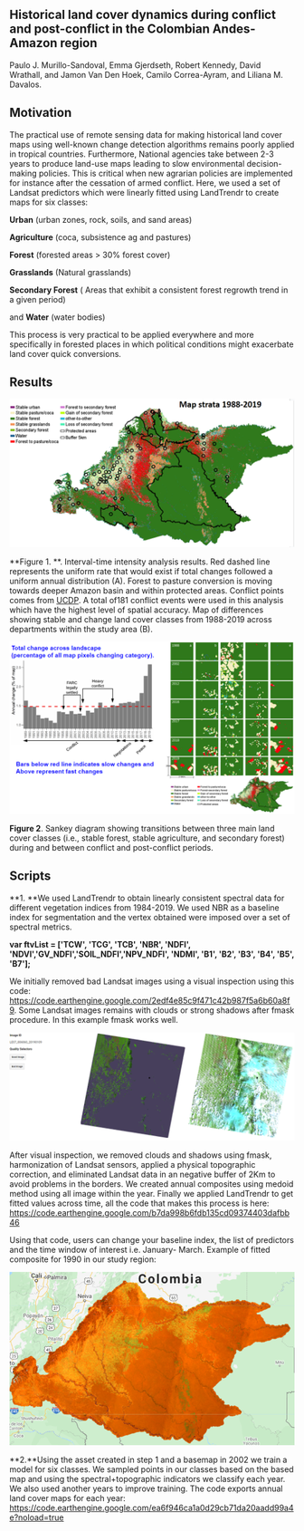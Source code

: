 ## **Historical land cover dynamics during conflict and post-conflict in the Colombian Andes-Amazon region**

Paulo J. Murillo-Sandoval, Emma Gjerdseth, Robert Kennedy, David Wrathall, and Jamon Van Den Hoek, Camilo Correa-Ayram, and Liliana M. Davalos.



## Motivation

The practical use of remote sensing data for making historical land cover maps using well-known change detection algorithms remains poorly applied in tropical countries. Furthermore, National agencies take between 2-3 years to produce land-use maps leading to slow environmental decision-making policies. This is critical when new agrarian policies are implemented for instance after the cessation of armed conflict. Here, we used a set of Landsat predictors which were linearly fitted using LandTrendr to create maps for six classes:

**Urban**  (urban zones, rock, soils, and sand areas)

**Agriculture** (coca, subsistence ag and pastures)

**Forest** (forested areas > 30% forest cover)

**Grasslands**  (Natural grasslands)

**Secondary Forest** ( Areas that exhibit a consistent forest regrowth trend in a given  period)

and **Water** (water bodies)

This process is very practical to be applied everywhere and more specifically in forested places in which political conditions might exacerbate land cover quick conversions.



## Results

![](img/fig1.PNG)



**Figure 1. **. Interval-time intensity analysis results. Red dashed line represents the uniform rate that would exist if total changes followed a uniform annual distribution (A). Forest to pasture conversion is moving towards deeper Amazon basin and within protected areas. Conflict points comes from [UCDP](https://ucdp.uu.se). A total of181 conflict events were used in this analysis which have the highest level of spatial accuracy. Map of differences showing stable and change land cover classes from 1988-2019 across departments within the study area (B).



![](img\fig2.PNG)



**Figure 2**. Sankey diagram showing transitions between three main land cover classes (i.e., stable forest, stable agriculture, and secondary forest) during and between conflict and post-conflict periods.





## Scripts

**1. **We used LandTrendr to obtain linearly consistent spectral data for different vegetation indices from 1984-2019. We used NBR as a baseline index for segmentation and the vertex obtained were imposed over a set of spectral metrics. 

**var ftvList = ['TCW', 'TCG', 'TCB', 'NBR', 'NDFI', 'NDVI','GV_NDFI','SOIL_NDFI','NPV_NDFI', 'NDMI', 'B1', 'B2', 'B3', 'B4', 'B5', 'B7'];**

We initially removed bad Landsat images using a visual inspection using this code: https://code.earthengine.google.com/2edf4e85c9f471c42b987f5a6b60a8f9. Some Landsat images remains with clouds or strong shadows after fmask procedure. In this example fmask works well.



![](img\goodbad.PNG)



After visual inspection, we removed clouds and shadows using fmask, harmonization of Landsat sensors, applied a physical topographic correction, and eliminated Landsat data in an negative buffer of 2Km to avoid problems in the borders. We created annual composites using medoid method using all image within the year. Finally we applied LandTrendr to get fitted values across time, all the code that makes this process is here: https://code.earthengine.google.com/b7da998b6fdb135cd09374403dafbb46



Using that code, users can change your baseline index, the list of predictors and the time window of interest i.e. January- 		March.   Example of fitted composite for 1990 in our study region:

![](img\visualization.PNG)



**2.**Using the asset created in step 1 and a basemap in 2002 we train a model for six classes. We sampled points in our classes based on the based map and using the spectral+topographic indicators we classify each year. We also used another years to improve training. The code exports annual land cover maps for each year: https://code.earthengine.google.com/ea6f946ca1a0d29cb71da20aadd99a4e?noload=true